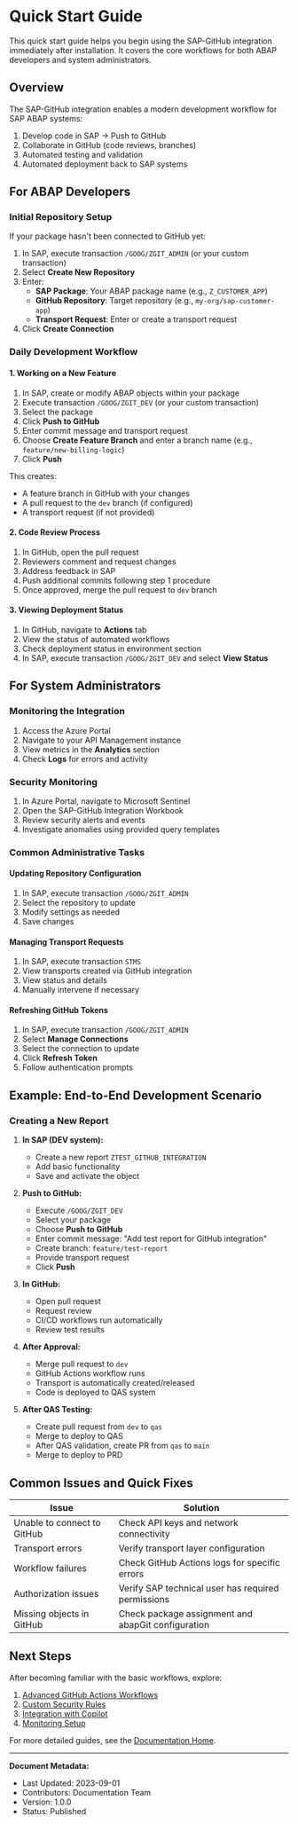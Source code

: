 # Quick Start Guide

This quick start guide helps you begin using the SAP-GitHub integration immediately after installation. It covers the core workflows for both ABAP developers and system administrators.

## Overview

The SAP-GitHub integration enables a modern development workflow for SAP ABAP systems:

1. Develop code in SAP → Push to GitHub
2. Collaborate in GitHub (code reviews, branches) 
3. Automated testing and validation
4. Automated deployment back to SAP systems

## For ABAP Developers

### Initial Repository Setup

If your package hasn't been connected to GitHub yet:

1. In SAP, execute transaction `/GOOG/ZGIT_ADMIN` (or your custom transaction)
2. Select **Create New Repository**
3. Enter:
   - **SAP Package**: Your ABAP package name (e.g., `Z_CUSTOMER_APP`)
   - **GitHub Repository**: Target repository (e.g., `my-org/sap-customer-app`)
   - **Transport Request**: Enter or create a transport request
4. Click **Create Connection**

### Daily Development Workflow

#### 1. Working on a New Feature

1. In SAP, create or modify ABAP objects within your package
2. Execute transaction `/GOOG/ZGIT_DEV` (or your custom transaction)
3. Select the package
4. Click **Push to GitHub**
5. Enter commit message and transport request
6. Choose **Create Feature Branch** and enter a branch name (e.g., `feature/new-billing-logic`)
7. Click **Push**

This creates:
- A feature branch in GitHub with your changes
- A pull request to the `dev` branch (if configured)
- A transport request (if not provided)

#### 2. Code Review Process

1. In GitHub, open the pull request
2. Reviewers comment and request changes
3. Address feedback in SAP
4. Push additional commits following step 1 procedure
5. Once approved, merge the pull request to `dev` branch

#### 3. Viewing Deployment Status

1. In GitHub, navigate to **Actions** tab
2. View the status of automated workflows
3. Check deployment status in environment section
4. In SAP, execute transaction `/GOOG/ZGIT_DEV` and select **View Status**

## For System Administrators

### Monitoring the Integration

1. Access the Azure Portal
2. Navigate to your API Management instance
3. View metrics in the **Analytics** section
4. Check **Logs** for errors and activity

### Security Monitoring

1. In Azure Portal, navigate to Microsoft Sentinel
2. Open the SAP-GitHub Integration Workbook
3. Review security alerts and events
4. Investigate anomalies using provided query templates

### Common Administrative Tasks

#### Updating Repository Configuration

1. In SAP, execute transaction `/GOOG/ZGIT_ADMIN`
2. Select the repository to update
3. Modify settings as needed
4. Save changes

#### Managing Transport Requests

1. In SAP, execute transaction `STMS`
2. View transports created via GitHub integration
3. View status and details
4. Manually intervene if necessary

#### Refreshing GitHub Tokens

1. In SAP, execute transaction `/GOOG/ZGIT_ADMIN`
2. Select **Manage Connections**
3. Select the connection to update
4. Click **Refresh Token**
5. Follow authentication prompts

## Example: End-to-End Development Scenario

### Creating a New Report

1. **In SAP (DEV system):**
   - Create a new report `ZTEST_GITHUB_INTEGRATION`
   - Add basic functionality
   - Save and activate the object

2. **Push to GitHub:**
   - Execute `/GOOG/ZGIT_DEV`
   - Select your package
   - Choose **Push to GitHub**
   - Enter commit message: "Add test report for GitHub integration"
   - Create branch: `feature/test-report`
   - Provide transport request
   - Click **Push**

3. **In GitHub:**
   - Open pull request
   - Request review
   - CI/CD workflows run automatically
   - Review test results

4. **After Approval:**
   - Merge pull request to `dev`
   - GitHub Actions workflow runs
   - Transport is automatically created/released
   - Code is deployed to QAS system

5. **After QAS Testing:**
   - Create pull request from `dev` to `qas`
   - Merge to deploy to QAS
   - After QAS validation, create PR from `qas` to `main`
   - Merge to deploy to PRD

## Common Issues and Quick Fixes

| Issue | Solution |
|-------|----------|
| Unable to connect to GitHub | Check API keys and network connectivity |
| Transport errors | Verify transport layer configuration |
| Workflow failures | Check GitHub Actions logs for specific errors |
| Authorization issues | Verify SAP technical user has required permissions |
| Missing objects in GitHub | Check package assignment and abapGit configuration |

## Next Steps

After becoming familiar with the basic workflows, explore:

1. [Advanced GitHub Actions Workflows](../implementation/workflows/index.md)
2. [Custom Security Rules](../implementation/security-setup/index.md)
3. [Integration with Copilot](../implementation/github-setup/copilot-integration.md)
4. [Monitoring Setup](../implementation/security-setup/integration-dashboard.md)

For more detailed guides, see the [Documentation Home](../index.md).

---

**Document Metadata:**
- Last Updated: 2023-09-01
- Contributors: Documentation Team
- Version: 1.0.0
- Status: Published
